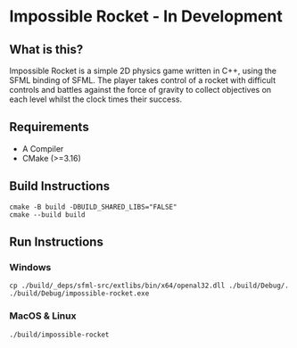 # Impossible Rocket - In Development

## What is this?
Impossible Rocket is a simple 2D physics game written in C++, using the SFML binding of SFML.
The player takes control of a rocket with difficult controls and battles against the force of gravity to collect objectives
on each level whilst the clock times their success. 

## Requirements
- A Compiler
- CMake (>=3.16)

## Build Instructions

```
cmake -B build -DBUILD_SHARED_LIBS="FALSE"
cmake --build build
```

## Run Instructions
### Windows
```
cp ./build/_deps/sfml-src/extlibs/bin/x64/openal32.dll ./build/Debug/.
./build/Debug/impossible-rocket.exe
```

### MacOS & Linux 
```
./build/impossible-rocket
```
